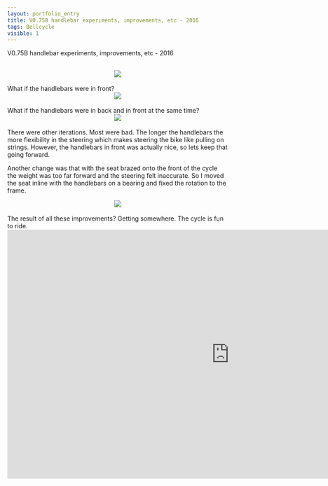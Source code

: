 ```yaml
---
layout: portfolio_entry
title: V0.75B handlebar experiments, improvements, etc - 2016
tags: Bellcycle
visible: 1
---
```

V0.75B handlebar experiments, improvements, etc - 2016

<br>
<div style="text-align:center"><img src ="../../img/bellcycleblog/post5/page1.jpeg" /></div>
<br>
What if the handlebars were in front?
<br>
<div style="text-align:center"><img src ="../../img/bellcycleblog/post5/page2.jpeg" /></div>
<br>
What if the handlebars were in back and in front at the same time?

<br>
<div style="text-align:center"><img src ="../../img/bellcycleblog/post5/page3.jpeg" /></div>
<br>
There were other iterations. Most were bad. The longer the handlebars the more flexibility in the steering which makes steering the bike like pulling on strings. However, the handlebars in front was actually nice, so lets keep that going forward. 

Another change was that with the seat brazed onto the front of the cycle the weight was too far forward and the steering felt inaccurate. So I moved the seat inline with the handlebars on a bearing and fixed the rotation to the frame.
<br>
<div style="text-align:center"><img src ="../../img/bellcycleblog/post5/page4.jpeg" /></div>
<br>
The result of all these improvements? Getting somewhere. The cycle is fun to ride. 

<iframe width="1012" height="569" src="https://www.youtube.com/embed/IlGGFdMDrGc" frameborder="0" allow="accelerometer; autoplay; encrypted-media; gyroscope; picture-in-picture" allowfullscreen></iframe>